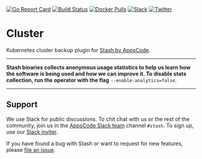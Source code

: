 [![Go Report Card](https://goreportcard.com/badge/stash.appscode.dev/cluster)](https://goreportcard.com/report/stash.appscode.dev/cluster)
[![Build Status](https://travis-ci.org/stashed/cluster.svg?branch=master)](https://travis-ci.org/stashed/cluster)
[![Docker Pulls](https://img.shields.io/docker/pulls/stashed/stash-cluster.svg)](https://hub.docker.com/r/stashed/stash-cluster/)
[![Slack](https://slack.appscode.com/badge.svg)](https://slack.appscode.com)
[![Twitter](https://img.shields.io/twitter/follow/appscodehq.svg?style=social&logo=twitter&label=Follow)](https://twitter.com/intent/follow?screen_name=AppsCodeHQ)

# Cluster
Kubernetes cluster backup plugin for [Stash by AppsCode](https://appscode.com/products/stash).

---

**Stash binaries collects anonymous usage statistics to help us learn how the software is being used and how we can improve it. To disable stats collection, run the operator with the flag** `--enable-analytics=false`.

---

## Support
We use Slack for public discussions. To chit chat with us or the rest of the community, join us in the [AppsCode Slack team](https://appscode.slack.com/messages/C8NCX6N23/details/) channel `#stash`. To sign up, use our [Slack inviter](https://slack.appscode.com/).

If you have found a bug with Stash or want to request for new features, please [file an issue](https://github.com/stashed/stash/issues/new).
